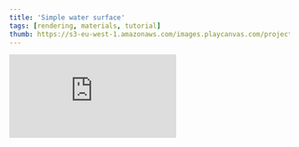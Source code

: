 ```yaml
---
title: 'Simple water surface'
tags: [rendering, materials, tutorial]
thumb: https://s3-eu-west-1.amazonaws.com/images.playcanvas.com/projects/12/438476/6F2C27-image-75.jpg
---
```

<div className="iframe-container">
    <iframe loading="lazy" src="https://playcanv.as/p/NeYgvM9z/" title="Simple water surface" webkitallowfullscreen="true" mozallowfullscreen="true" allow="autoplay" allowfullscreen="true" allowvr="" scrolling="no" frameborder="0" />
</div>
